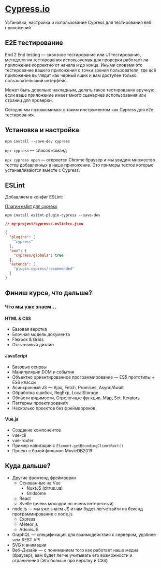 # [Cypress.io](https://www.cypress.io/)

Установка, настройка и использование Cypress для тестирования веб приложений

## E2E тестирование

End 2 End testing — сквозное тестирование или UI тестирование, методология тестирования используемая для проверки работает ли приложение корректно от начала и до конца. Иными словами это тестирование вашего приложения с точки зрения пользователя, где всё приложение выглядит как черный ящик и вам доступен только пользовательский интерфейс.

Может быть довольно накладным, делать такое тестирование вручную, если ваше приложение имеет много сценариев использования или страниц для проверки.

Сегодня мы познакомимся с таким инструментом как Cypress для e2e тестирования.

## Установка и настройка

`npm install --save-dev cypress`

`npx cypress` — список команд

`npx cypress open` — откроется Chrome браузер и мы увидим множество тестов добавленных в наше приложение. Это примеры тестов которые устанавливаются вместе с Cypress.

## ESLint

Добавляем в конфиг ESLint:

[Плагин eslint для cypress](https://github.com/cypress-io/eslint-plugin-cypress)

`npm install eslint-plugin-cypress --save-dev`

```json
// my-project/cypress/.eslintrc.json

{
  "plugins": [
    "cypress"
  ],
  "env": {
    "cypress/globals": true
  },
  "extends": [
    "plugin:cypress/recommended"
  ]
}
```


## Финиш курса, что дальше?

### Что мы уже знаем...

#### HTML & CSS

- Базовая верстка
- Блочная модель документа
- Flexbox & Grids
- Отзывчивый дизайн

#### JavaScript

- Базовые основы
- Манипуляции DOM и события
- Объектно ориентированное программирование — ES5 прототипы + ES6 классы
- Асинхронный JS — Ajax, Fetch, Promises, Async/Await
- Обработка ошибок, RegExp, LocalStorage
- Области видимости, Стрелочные функции, Map, Set, Iterators
- Паттерны проектирования
- Несколько проектов без фреймвороков

#### Vue.js

- Создание компонентов
- vue-cli
- vue-router
- Пример навигации с `Element.getBoundingClientRect()`
- Проект с базой фильмов MovieDB2019

## Куда дальше?

- Другие фронтенд фреймворки
  - Основанные на Vue
    - NuxtJS (citrus.ua)
    - Gridsome
  - React
  - Svelte (очень молодой но очень интересный)
- node.js — мы уже знаем JS и нам будет легче зайти на бекенд программирование с node.js
  - Express
  - Meteor.js
  - AdonisJS
- GraphQL — спецификация для взаимодействия с сервером, удобнее чем REST API
- SVG и анимации
- Веб-Дизайн — с пониманием того как работает наше медиа (браузер), вам будет легче учитывать его возможности и ограничения (Это больше про верстку и CSS)
